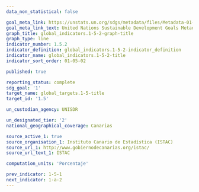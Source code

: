 ```yaml
---
data_non_statistical: false

goal_meta_link: https://unstats.un.org/sdgs/metadata/files/Metadata-01-05-02.pdf
goal_meta_link_text: United Nations Sustainable Development Goals Metadata (pdf 894kB)
graph_title: global_indicators.1-5-2-graph-title
graph_type: line
indicator_number: 1.5.2
indicator_definition: global_indicators.1-5-2-indicator_definition
indicator_name: global_indicators.1-5-2-title
indicator_sort_order: 01-05-02

published: true 

reporting_status: complete
sdg_goal: '1'
target_name: global_targets.1-5-title
target_id: '1.5'

un_custodian_agency: UNISDR

un_designated_tier: '2'
national_geographical_coverage: Canarias

source_active_1: true
source_organisation_1: Instituto Canario de Estadística (ISTAC)
source_url_1: http://www.gobiernodecanarias.org/istac/
source_url_text_1: ISTAC

computation_units: 'Porcentaje'

prev_indicator: 1-5-1
next_indicator: 1-a-2
---
```

